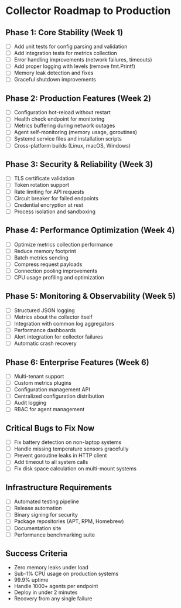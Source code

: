 # Collector Roadmap to Production

## Phase 1: Core Stability (Week 1)
- [ ] Add unit tests for config parsing and validation
- [ ] Add integration tests for metrics collection
- [ ] Error handling improvements (network failures, timeouts)
- [ ] Add proper logging with levels (remove fmt.Printf)
- [ ] Memory leak detection and fixes
- [ ] Graceful shutdown improvements

## Phase 2: Production Features (Week 2)
- [ ] Configuration hot-reload without restart
- [ ] Health check endpoint for monitoring
- [ ] Metrics buffering during network outages
- [ ] Agent self-monitoring (memory usage, goroutines)
- [ ] Systemd service files and installation scripts
- [ ] Cross-platform builds (Linux, macOS, Windows)

## Phase 3: Security & Reliability (Week 3)
- [ ] TLS certificate validation
- [ ] Token rotation support
- [ ] Rate limiting for API requests
- [ ] Circuit breaker for failed endpoints
- [ ] Credential encryption at rest
- [ ] Process isolation and sandboxing

## Phase 4: Performance Optimization (Week 4)
- [ ] Optimize metrics collection performance
- [ ] Reduce memory footprint
- [ ] Batch metrics sending
- [ ] Compress request payloads
- [ ] Connection pooling improvements
- [ ] CPU usage profiling and optimization

## Phase 5: Monitoring & Observability (Week 5)
- [ ] Structured JSON logging
- [ ] Metrics about the collector itself
- [ ] Integration with common log aggregators
- [ ] Performance dashboards
- [ ] Alert integration for collector failures
- [ ] Automatic crash recovery

## Phase 6: Enterprise Features (Week 6)
- [ ] Multi-tenant support
- [ ] Custom metrics plugins
- [ ] Configuration management API
- [ ] Centralized configuration distribution
- [ ] Audit logging
- [ ] RBAC for agent management

## Critical Bugs to Fix Now
- [ ] Fix battery detection on non-laptop systems
- [ ] Handle missing temperature sensors gracefully  
- [ ] Prevent goroutine leaks in HTTP client
- [ ] Add timeout to all system calls
- [ ] Fix disk space calculation on multi-mount systems

## Infrastructure Requirements
- [ ] Automated testing pipeline
- [ ] Release automation
- [ ] Binary signing for security
- [ ] Package repositories (APT, RPM, Homebrew)
- [ ] Documentation site
- [ ] Performance benchmarking suite

## Success Criteria
- Zero memory leaks under load
- Sub-1% CPU usage on production systems
- 99.9% uptime
- Handle 1000+ agents per endpoint
- Deploy in under 2 minutes
- Recovery from any single failure